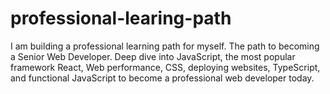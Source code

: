 # professional-learing-path

I am building a professional learning path for myself. The path to becoming a Senior Web Developer. Deep dive into JavaScript, the most popular framework React, Web performance, CSS, deploying websites, TypeScript, and functional JavaScript to become a professional web developer today.